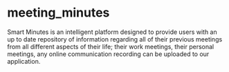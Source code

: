 # meeting_minutes

Smart Minutes is an intelligent platform designed to provide users with an up to date repository of information regarding all of their previous meetings from all different aspects of their life; their work meetings, their personal meetings, any online communication recording can be uploaded to our application. 

